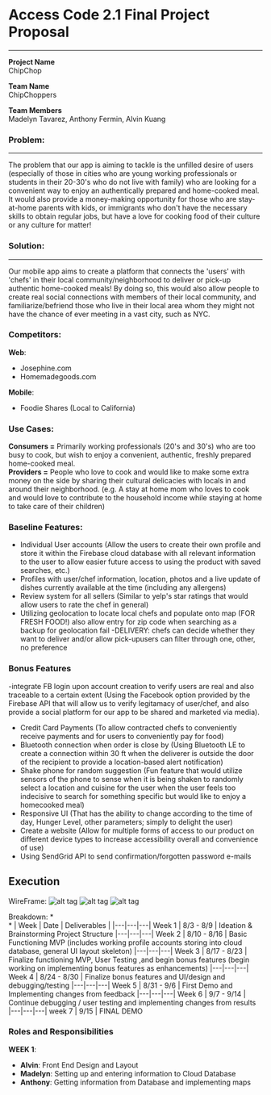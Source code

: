 # Access Code 2.1 Final Project Proposal

---
**Project Name**  
ChipChop

**Team Name**  
ChipChoppers

**Team Members**  
Madelyn Tavarez, Anthony Fermin, Alvin Kuang


### Problem: 
---
The problem that our app is aiming to tackle is the unfilled desire of users (especially of those in cities who are young working professionals or students in their 20-30's who do not live with family) who are looking for a convenient way to enjoy an authentically prepared and home-cooked meal. It would also provide a money-making opportunity for those who are stay-at-home parents with kids, or immigrants who don't have the necessary skills to obtain regular jobs, but have a love for cooking food of their culture or any culture for matter! 

### Solution: 
---
Our mobile app aims to create a platform that connects the 'users' with 'chefs' in their local community/neighborhood to deliver or pick-up authentic home-cooked meals! By doing so, this would also allow people to create real social connections with members of their local community, and familiarize/befriend those who live in their local area whom they might not have the chance of ever meeting in a vast city, such as NYC. 



### Competitors:
**Web**:<br> 
- Josephine.com<br>
- Homemadegoods.com

**Mobile**:<br> 
- Foodie Shares (Local to California)


### Use Cases:
**Consumers =** Primarily working professionals (20's and 30's) who are too busy to cook, but wish to enjoy a convenient, authentic, freshly prepared home-cooked meal.<br>
**Providers =** People who love to cook and would like to make some extra money on the side by sharing their cultural delicacies with locals in and around their neighborhood.
 (e.g. A stay at home mom who loves to cook and would love to contribute to the household income while staying at
home to take care of their children)



### Baseline Features:
 - Individual User accounts (Allow the users to create their own profile and store it within the Firebase cloud database with all relevant information to the user to allow easier future access to using the product with saved searches, etc.)
 - Profiles with user/chef information, location, photos and a live update of dishes currently available at the time (including any allergens)
 - Review system for all sellers (Similar to yelp's star ratings that would allow users to rate the chef in general)
 - Utilizing geolocation to locate local chefs and populate onto map (FOR FRESH FOOD!) also allow entry for zip code when searching as a backup for geolocation fail
 -DELIVERY: chefs can decide whether they want to deliver and/or allow pick-upusers can filter through one, other, no preference




### Bonus Features
-integrate FB login upon account creation to verify users are real and also traceable to a certain extent (Using the Facebook option provided by the Firebase API that will allow us to verify legitamacy of user/chef, and also provide a social platform for our app to be shared and marketed via media).
- Credit Card Payments (To allow contracted chefs to conveniently receive payments and for users to conveniently pay for food)
- Bluetooth connection when order is close by (Using Bluetooth LE to create a connection within 30 ft when the deliverer is outside the door of the recipient to provide a location-based alert notification)
- Shake phone for random suggestion (Fun feature that would utilize sensors of the phone to sense when it is being shaken to randomly select a location and cuisine for the user when the user feels too indecisive to search for something specific but would like to enjoy a homecooked meal)
- Responsive UI (That has the ability to change according to the time of day, Hunger Level, other parameters; simply to delight the user)
- Create a website (Allow for multiple forms of access to our product on different device types to increase accessibility overall and convenience of use)
- Using SendGrid API to send confirmation/forgotten password e-mails 



## Execution
WireFrame:
![alt tag](https://mir-s3-cdn-cf.behance.net/project_modules/max_1200/b125ef28611387.55c9514b683d5.jpg)
![alt tag](https://mir-s3-cdn-cf.behance.net/project_modules/max_1200/020cfe28611387.55c9514b672cb.jpg)
![alt tag](https://mir-s3-cdn-cf.behance.net/project_modules/max_1200/3b10f528611387.55c9514b696f0.jpg)


Breakdown: 
  *  
  * 
  | Week | Date | Deliverables | 
  |---|---|---|
  Week 1 | 8/3 - 8/9 | Ideation & Brainstorming Project Structure
 |---|---|---|
  Week 2 | 8/10 - 8/16 | Basic Functioning MVP (includes working profile accounts storing into cloud database, general UI layout skeleton)
   |---|---|---|
  Week 3 | 8/17 - 8/23 | Finalize functioning MVP, User Testing ,and begin bonus features (begin working on implementing bonus features as enhancements)
   |---|---|---|
  Week 4 | 8/24 - 8/30 | Finalize bonus features and UI/design and debugging/testing
   |---|---|---|
  Week 5 | 8/31 - 9/6 | First Demo and Implementing changes from feedback
   |---|---|---|
  Week 6 | 9/7 - 9/14 | Continue debugging / user testing and implementing changes from results
   |---|---|---|
  week 7 | 9/15 | FINAL DEMO




 ### Roles and Responsibilities
  **WEEK 1**:<Br>
 -  **Alvin**: Front End Design and Layout 
 -  **Madelyn**: Setting up and entering information to Cloud Database
 -  **Anthony**: Getting information from Database and implementing maps
 
